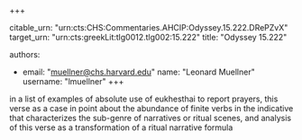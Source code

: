 +++


citable_urn: "urn:cts:CHS:Commentaries.AHCIP:Odyssey.15.222.DRePZvX"
target_urn: "urn:cts:greekLit:tlg0012.tlg002:15.222"
title: "Odyssey 15.222"

authors:
- email: "muellner@chs.harvard.edu"
  name: "Leonard Muellner"
  username: "lmuellner"
+++

<p>in a list of examples of absolute use of eukhesthai to report prayers, this verse as a case in point about the abundance of finite verbs in the indicative that characterizes the sub-genre of narratives or ritual scenes, and analysis of this verse as a transformation of a ritual narrative formula</p>